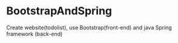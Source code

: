 # BootstrapAndSpring
Create website(todolist), use Bootstrap(front-end) and java Spring framework (back-end)
